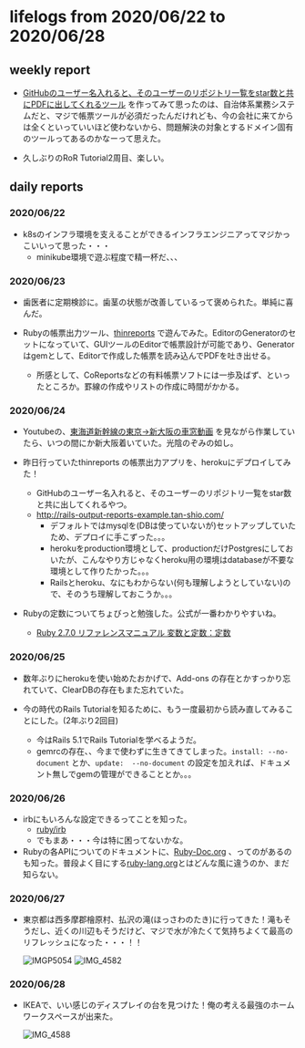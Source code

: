 # lifelogs from 2020/06/22 to 2020/06/28

## weekly report

* [GitHubのユーザー名入れると、そのユーザーのリポジトリ一覧をstar数と共にPDFに出してくれるツール](http://rails-output-reports-example.tan-shio.com/) を作ってみて思ったのは、自治体系業務システムだと、マジで帳票ツールが必須だったんだけれども、今の会社に来てからは全くといっていいほど使わないから、問題解決の対象とするドメイン固有のツールってあるのかなーって思えた。

* 久しぶりのRoR Tutorial2周目、楽しい。

## daily reports

### 2020/06/22

* k8sのインフラ環境を支えることができるインフラエンジニアってマジかっこいいって思った・・・
  * minikube環境で遊ぶ程度で精一杯だ、、、

### 2020/06/23

* 歯医者に定期検診に。歯茎の状態が改善しているって褒められた。単純に喜んだ。

* Rubyの帳票出力ツール、[thinreports](http://www.thinreports.org/) で遊んでみた。EditorのGeneratorのセットになっていて、GUIツールのEditorで帳票設計が可能であり、Generatorはgemとして、Editorで作成した帳票を読み込んでPDFを吐き出せる。
  * 所感として、CoReportsなどの有料帳票ソフトには一歩及ばず、といったところか。罫線の作成やリストの作成に時間がかかる。

### 2020/06/24

* Youtubeの、[東海道新幹線の東京→新大阪の車窓動画](https://www.youtube.com/watch?v=Oc8N1iwRTfo) を見ながら作業していたら、いつの間にか新大阪着いていた。光陰のぞみの如し。

* 昨日行っていたthinreports の帳票出力アプリを、herokuにデプロイしてみた！
  * GitHubのユーザー名入れると、そのユーザーのリポジトリ一覧をstar数と共に出してくれるやつ。
  * http://rails-output-reports-example.tan-shio.com/
    * デフォルトではmysqlを(DBは使っていないが)セットアップしていたため、デプロイに手こずった。。。
    * herokuをproduction環境として、productionだけPostgresにしておいたが、こんなやり方じゃなくheroku用の環境はdatabaseが不要な環境として作りたかった。。。
    * Railsとheroku、なにもわからない(何も理解しようとしていない)ので、そのうち理解しておこうか。。。

* Rubyの定数についてちょびっと勉強した。公式が一番わかりやすいね。
  * [Ruby 2.7.0 リファレンスマニュアル  変数と定数：定数](https://docs.ruby-lang.org/ja/latest/doc/spec=2fvariables.html)

### 2020/06/25

* 数年ぶりにherokuを使い始めたおかげで、Add-ons の存在とかすっかり忘れていて、ClearDBの存在もまた忘れていた。

* 今の時代のRails Tutorialを知るために、もう一度最初から読み直してみることにした。(2年ぶり2回目)
  * 今はRails 5.1でRails Tutorialを学べるようだ。
  * gemrcの存在、、今まで使わずに生きてきてしまった。`install: --no-document` とか、`update:  --no-document` の設定を加えれば、ドキュメント無しでgemの管理ができることとか。。。

### 2020/06/26

* irbにもいろんな設定できるってことを知った。
  * [ruby/irb](https://github.com/ruby/irb/blob/master/lib/irb.rb)
  * でもまあ・・・今は特に困ってないかな。
* Rubyの各APIについてのドキュメントに、[Ruby-Doc.org](https://ruby-doc.org/) 、ってのがあるのも知った。普段よく目にする[ruby-lang.org](https://www.ruby-lang.org/ja/documentation/)とはどんな風に違うのか、まだ知らない。

### 2020/06/27

* 東京都は西多摩郡檜原村、払沢の滝(ほっさわのたき)に行ってきた！滝もそうだし、近くの川辺もそうだけど、マジで水が冷たくて気持ちよくて最高のリフレッシュになった・・・！！

  ![IMGP5054](https://user-images.githubusercontent.com/10176164/85979621-d1810b80-ba1b-11ea-8e29-0ace8df06c80.JPG)
  ![IMG_4582](https://user-images.githubusercontent.com/10176164/85979764-0beaa880-ba1c-11ea-8fe6-ed319a295db9.JPG)

### 2020/06/28

* IKEAで、いい感じのディスプレイの台を見つけた！俺の考える最強のホームワークスペースが出来た。

  ![IMG_4588](https://user-images.githubusercontent.com/10176164/85980105-b662cb80-ba1c-11ea-891e-97c14242df56.JPG)
